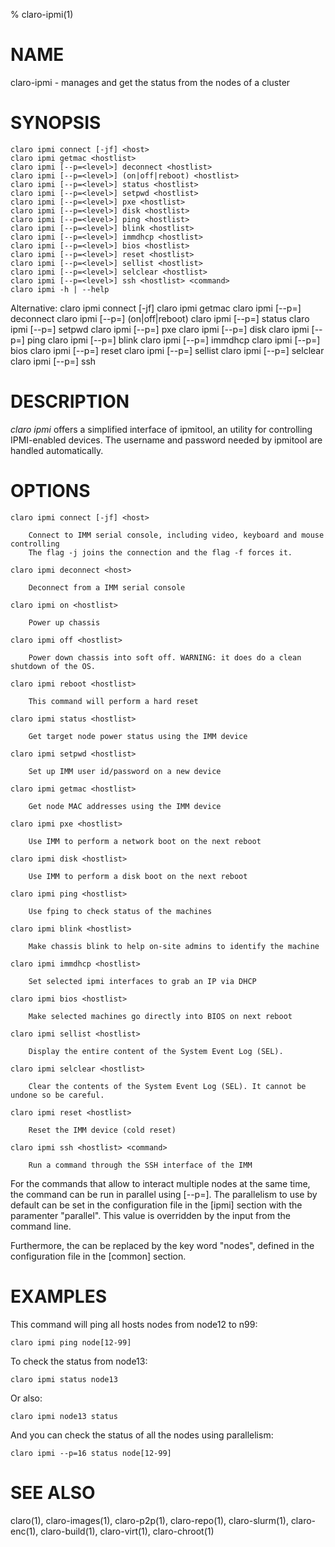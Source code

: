 % claro-ipmi(1)

# NAME

claro-ipmi - manages and get the status from the nodes of a cluster

# SYNOPSIS

    claro ipmi connect [-jf] <host>
    claro ipmi getmac <hostlist>
    claro ipmi [--p=<level>] deconnect <hostlist>
    claro ipmi [--p=<level>] (on|off|reboot) <hostlist>
    claro ipmi [--p=<level>] status <hostlist>
    claro ipmi [--p=<level>] setpwd <hostlist>
    claro ipmi [--p=<level>] pxe <hostlist>
    claro ipmi [--p=<level>] disk <hostlist>
    claro ipmi [--p=<level>] ping <hostlist>
    claro ipmi [--p=<level>] blink <hostlist>
    claro ipmi [--p=<level>] immdhcp <hostlist>
    claro ipmi [--p=<level>] bios <hostlist>
    claro ipmi [--p=<level>] reset <hostlist>
    claro ipmi [--p=<level>] sellist <hostlist>
    claro ipmi [--p=<level>] selclear <hostlist>
    claro ipmi [--p=<level>] ssh <hostlist> <command>
    claro ipmi -h | --help
Alternative:
    claro ipmi <host> connect [-jf]
    claro ipmi <hostlist> getmac
    claro ipmi [--p=<level>] <hostlist> deconnect
    claro ipmi [--p=<level>] <hostlist> (on|off|reboot)
    claro ipmi [--p=<level>] <hostlist> status
    claro ipmi [--p=<level>] <hostlist> setpwd
    claro ipmi [--p=<level>] <hostlist> pxe
    claro ipmi [--p=<level>] <hostlist> disk
    claro ipmi [--p=<level>] <hostlist> ping
    claro ipmi [--p=<level>] <hostlist> blink
    claro ipmi [--p=<level>] <hostlist> immdhcp
    claro ipmi [--p=<level>] <hostlist> bios
    claro ipmi [--p=<level>] <hostlist> reset
    claro ipmi [--p=<level>] <hostlist> sellist
    claro ipmi [--p=<level>] <hostlist> selclear
    claro ipmi [--p=<level>] <hostlist> ssh <command>

# DESCRIPTION

*claro ipmi* offers a simplified interface of ipmitool, an utility for controlling
IPMI-enabled devices. The username and password needed by ipmitool are handled
automatically.

# OPTIONS

    claro ipmi connect [-jf] <host>

        Connect to IMM serial console, including video, keyboard and mouse controlling
        The flag -j joins the connection and the flag -f forces it.

    claro ipmi deconnect <host>

        Deconnect from a IMM serial console

    claro ipmi on <hostlist>

        Power up chassis

    claro ipmi off <hostlist>

        Power down chassis into soft off. WARNING: it does do a clean shutdown of the OS.

    claro ipmi reboot <hostlist>

        This command will perform a hard reset

    claro ipmi status <hostlist>

        Get target node power status using the IMM device

    claro ipmi setpwd <hostlist>

        Set up IMM user id/password on a new device

    claro ipmi getmac <hostlist>

        Get node MAC addresses using the IMM device

    claro ipmi pxe <hostlist>

        Use IMM to perform a network boot on the next reboot

    claro ipmi disk <hostlist>

        Use IMM to perform a disk boot on the next reboot

    claro ipmi ping <hostlist>

        Use fping to check status of the machines

    claro ipmi blink <hostlist>

        Make chassis blink to help on-site admins to identify the machine

    claro ipmi immdhcp <hostlist>

        Set selected ipmi interfaces to grab an IP via DHCP

    claro ipmi bios <hostlist>

        Make selected machines go directly into BIOS on next reboot

    claro ipmi sellist <hostlist>

        Display the entire content of the System Event Log (SEL).

    claro ipmi selclear <hostlist>

        Clear the contents of the System Event Log (SEL). It cannot be undone so be careful.

    claro ipmi reset <hostlist>

        Reset the IMM device (cold reset)

    claro ipmi ssh <hostlist> <command>

        Run a command through the SSH interface of the IMM

For the commands that allow to interact multiple nodes at the same time,
the command can be run in parallel using [--p=<level>].
The parallelism to use by default can be set in the configuration file
in the [ipmi] section with the paramenter "parallel". This value is overridden
by the input from the command line.

Furthermore, the <hostlist> can be replaced by the key word "nodes", defined 
in the configuration file in the [common] section.


# EXAMPLES

This command will ping all hosts nodes from node12 to n99:

    claro ipmi ping node[12-99]

To check the status from node13:

    claro ipmi status node13

Or also:

    claro ipmi node13 status

And you can check the status of all the nodes using parallelism:

    claro ipmi --p=16 status node[12-99]

# SEE ALSO

claro(1), claro-images(1), claro-p2p(1), claro-repo(1), claro-slurm(1), claro-enc(1), claro-build(1), claro-virt(1), claro-chroot(1)
